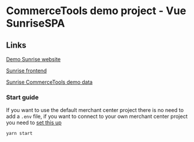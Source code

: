 # CommerceTools demo project - Vue SunriseSPA

## Links

[Demo Sunrise website](https://demo.commercetools.com/)

[Sunrise frontend](https://docs.commercetools.com/sdk/sunrise)

[Sunrise CommerceTools demo data](https://docs.commercetools.com/sdk/sunrise-data)

### Start guide

If you want to use the default merchant center project there is no need to add a `.env` file, if you want to connect to your own merchant center project you need to [set this up](https://github.com/commercetools/sunrise-spa/tree/development/Docs#Environment-variables)

```bash
yarn start
```

